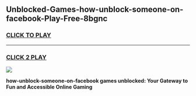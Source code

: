 
## Unblocked-Games-how-unblock-someone-on-facebook-Play-Free-8bgnc
<h3>
<a href="https://premium76.site?title=how-unblock-someone-on-facebook&ref=18A1">CLICK TO PLAY</a></h3>
<hr>

<h3>
<a href="https://premium76.site?title=how-unblock-someone-on-facebook&ref=18A1">CLICK 2 PLAY</a>
  
</h3>

<a href="https://premium76.site?title=how-unblock-someone-on-facebook&ref=18A1"><img src="https://clearcache.store/games.png"></a>


**how-unblock-someone-on-facebook games unblocked: Your Gateway to Fun and Accessible Online Gaming**
